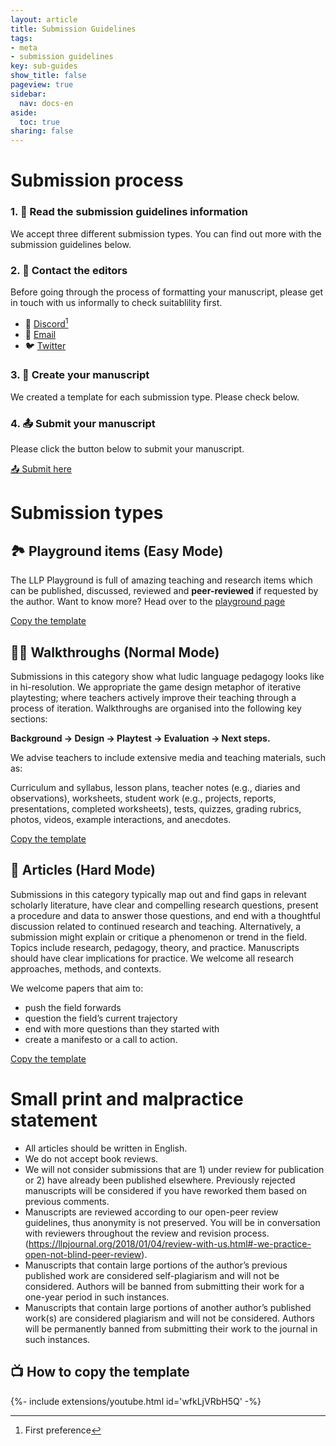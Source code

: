 ```yaml
---
layout: article
title: Submission Guidelines
tags:
- meta
- submission guidelines
key: sub-guides
show_title: false
pageview: true
sidebar:
  nav: docs-en
aside:
  toc: true
sharing: false
---
```


# Submission process

###  1. 📖 Read the submission guidelines information

We accept three different submission types. You can find out more with the submission guidelines below.

### 2. 📧 Contact the editors

Before going through the process of formatting your manuscript, please get in touch with us informally to check suitablility first.


- 💬 [Discord](https://discord.gg/je9QZsnntf)[^1]
- 📧 [Email](mailto:contact@llpjournal.org)
- 🐦 [Twitter](https://twitter.com/llpjournal)

[^1]: First preference

### 3. 📝 Create your manuscript

We created a template for each submission type. Please check below.

### 4. 📤 Submit your manuscript

Please click the button below to submit your manuscript.

<a class="button button--success button--rounded button--lg" href="https://docs.google.com/forms/d/e/1FAIpQLSed6v13qJNjwTBrvTcqcsm3t4vOanGh3l80OQLje6__DpBXEA/viewform"><i class="fas fa-file-upload"></i> 📤 Submit here </a>

# Submission types

## 🏞 Playground items (Easy Mode)

The LLP Playground is full of amazing teaching and research items which can be published, discussed, reviewed and **peer-reviewed** if requested by the author. Want to know more? Head over to the <a href="/2020/04/04/playground-landing.html">playground page</a>

<a class="button button--success button--rounded button--lg" href="https://docs.google.com/document/d/11AB5_GXLi3EouET7H-rs3lmhM-8-pjn5qauF6mUFRmE/edit?usp=sharing"><i class="fas fa-file-download"></i> Copy the template </a>


## 🚶‍♂️ Walkthroughs (Normal Mode)

Submissions in this category show what ludic language pedagogy looks like in hi-resolution. We appropriate the game design metaphor of iterative playtesting; where teachers actively improve their teaching through a process of iteration. Walkthroughs are organised into the following key sections: 

**Background → Design → Playtest → Evaluation → Next steps.**

We advise teachers to include extensive media and teaching materials, such as:

Curriculum and syllabus, lesson plans, teacher notes (e.g., diaries and observations), worksheets, student work (e.g., projects, reports, presentations, completed worksheets), tests, quizzes, grading rubrics, photos, videos, example interactions, and anecdotes.

<a class="button button--success button--rounded button--lg" href="https://docs.google.com/document/d/1Qz2ATeEKxd5do4mwcLSuyG98HuvEUgTFx0uLI9Nri7g/edit?usp=sharing"><i class="fas fa-file-download"></i> Copy the template </a>

## 📔 Articles (Hard Mode)

Submissions in this category typically map out and find gaps in relevant scholarly literature, have clear and compelling research questions, present a procedure and data to answer those questions, and end with a thoughtful discussion related to continued research and teaching. Alternatively, a submission might explain or critique a phenomenon or trend in the field. Topics include research, pedagogy, theory, and practice. Manuscripts should have clear implications for practice. We welcome all research approaches, methods, and contexts.

We welcome papers that aim to:

- push the field forwards
- question the field’s current trajectory
- end with more questions than they started with
- create a manifesto or a call to action.

<a class="button button--success button--rounded button--lg" href="https://docs.google.com/document/d/1gldlz16YizOBW4LRL2nG5CPq72eOGUZhwlIWQE59YmU/edit"><i class="fas fa-file-download"></i> Copy the template </a>

# Small print and malpractice statement

- All articles should be written in English.
- We do not accept book reviews.
- We will not consider submissions that are 1) under review for publication or 2) have already been published elsewhere. Previously rejected manuscripts will be considered if you have reworked them based on previous comments. 
- Manuscripts are reviewed according to our open-peer review guidelines, thus anonymity is not preserved. You will be in conversation with reviewers throughout the review and revision process. (https://llpjournal.org/2018/01/04/review-with-us.html#-we-practice-open-not-blind-peer-review). 
- Manuscripts that contain large portions of the author’s previous published work are considered self-plagiarism and will not be considered. Authors will be banned from submitting their work for a one-year period in such instances.
- Manuscripts that contain large portions of another author’s published work(s) are considered plagiarism and will not be considered. Authors will be permanently banned from submitting their work to the journal in such instances.

## 📺 How to copy the template

<div>{%- include extensions/youtube.html id='wfkLjVRbH5Q' -%}</div>
